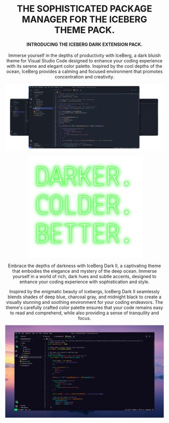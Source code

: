 <h1 align="center" font-size="90px">THE SOPHISTICATED PACKAGE MANAGER FOR THE ICEBERG THEME PACK.</h1>

<h4 align="center">INTRODUCING THE ICEBERG DARK EXTENSION PACK.</h4>

<p align="center">Immerse yourself in the depths of productivity with IceBerg, a dark bluish theme for Visual Studio Code designed to enhance your coding experience with its serene and elegant color palette. Inspired by the cool depths of the ocean, IceBerg provides a calming and focused environment that promotes concentration and creativity.</p>

![Alt text](IceBerg.png)

<p align="center">
    <img src="text.png">
</p>

<p align="center">Embrace the depths of darkness with IceBerg Dark II, a captivating theme that embodies the elegance and mystery of the deep ocean. Immerse yourself in a world of rich, dark hues and subtle accents, designed to enhance your coding experience with sophistication and style.</p>

<p align="center">Inspired by the enigmatic beauty of icebergs, IceBerg Dark II seamlessly blends shades of deep blue, charcoal gray, and midnight black to create a visually stunning and soothing environment for your coding endeavors. The theme's carefully crafted color palette ensures that your code remains easy to read and comprehend, while also providing a sense of tranquility and focus.</p>

![Alt text](icebergii.png)